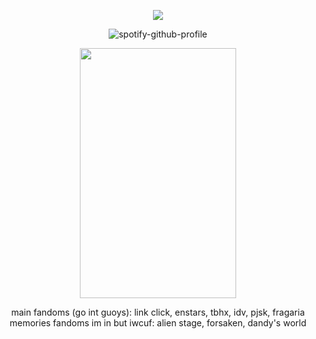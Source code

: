 <div align="center">

![](https://komarev.com/ghpvc/?username=weather-girl&label=raindrop&color=76ade8)
  
![spotify-github-profile](https://spotify-github-profile.kittinanx.com/api/view?uid=0peo08kixd2cq5azcvpkxhvb5&cover_image=true&theme=natemoo-re&show_offline=false&background_color=121212&interchange=false&bar_color=76ade8&bar_color_cover=false)

<img src="https://github.com/user-attachments/assets/7c506b79-15c9-448f-a18b-4a34d02d6578" width="250" height="400"/>

main fandoms (go int guoys): link click, enstars, tbhx, idv, pjsk, fragaria memories
fandoms im in but iwcuf: alien stage, forsaken, dandy's world
</div>
